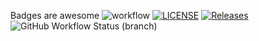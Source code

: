 Badges are awesome
![workflow](https://github.com/KLazdina/sem/actions/workflows/main.yml/badge.svg)
[![LICENSE](https://img.shields.io/github/license/KLazdina/sem.svg?style=flat-square)](https://github.com/KLazdina/sem/blob/master/LICENSE)
[![Releases](https://img.shields.io/github/release/KLazdina/sem/all.svg?style=flat-square)](https://github.com/KLazdina/sem/releases)
![GitHub Workflow Status (branch)](https://img.shields.io/github/workflow/status/KLazdina/sem/build/develop?style=flat-square)
